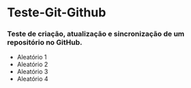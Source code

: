 # Teste-Git-Github

### Teste de criação, atualização e sincronização de um repositório no GitHub.


* Aleatório 1
* Aleatório 2
* Aleatório 3
* Aleatório 4
